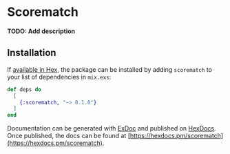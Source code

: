 # Scorematch

**TODO: Add description**

## Installation

If [available in Hex](https://hex.pm/docs/publish), the package can be installed
by adding `scorematch` to your list of dependencies in `mix.exs`:

```elixir
def deps do
  [
    {:scorematch, "~> 0.1.0"}
  ]
end
```

Documentation can be generated with [ExDoc](https://github.com/elixir-lang/ex_doc)
and published on [HexDocs](https://hexdocs.pm). Once published, the docs can
be found at [https://hexdocs.pm/scorematch](https://hexdocs.pm/scorematch).

